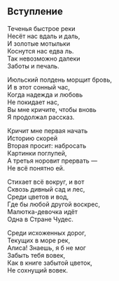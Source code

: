 ## Вступление

Теченья быстрое реки  
Несёт нас вдаль и даль,  
И золотые мотыльки  
Коснутся нас едва ль.  
Так невозможно далеки  
Заботы и печаль.

Июльский полдень морщит бровь,  
И в этот сонный час,  
Когда надежда и любовь  
Не покидает нас,  
Вы мне кричите, чтобы вновь  
Я продолжал рассказ.

Кричит мне первая начать  
Историю скорей  
Вторая просит: набросать  
Картинки поглупей,  
А третья норовит прервать —  
Не всё понятно ей.

Стихает всё вокруг, и вот  
Сквозь дивный сад и лес,  
Среди цветов и вод,  
Где бы любой другой воскрес,  
Малютка-девочка идёт  
Одна в Стране Чудес.

Среди исхоженных дорог,  
Текущих в море рек,  
Алиса! Знаешь, я б не мог  
Забыть тебя вовек,  
Как в книге забытой цветок,  
Не сохнущий вовек.